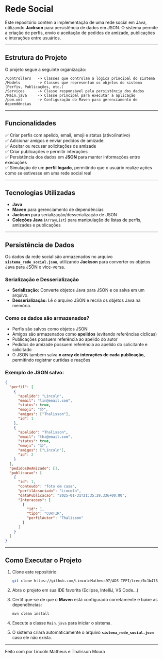 # Rede Social 

Este repositório contém a implementação de uma rede social em Java, utilizando **Jackson** para persistência de dados em JSON. O sistema permite a criação de perfis, envio e aceitação de pedidos de amizade, publicações e interações entre usuários.

---

## Estrutura do Projeto

O projeto segue a seguinte organização:

```
/Controllers   -> Classes que controlam a lógica principal do sistema
/Models        -> Classes que representam os objetos do sistema (Perfis, Publicações, etc.)
/Services      -> Classe responsável pela persistência dos dados
/Main.java     -> Classe principal para executar a aplicação
/pom.xml       -> Configuração do Maven para gerenciamento de dependências
```

---

## Funcionalidades
✅ Criar perfis com apelido, email, emoji e status (ativo/inativo)  
✅ Adicionar amigos e enviar pedidos de amizade  
✅ Aceitar ou recusar solicitações de amizade  
✅ Criar publicações e permitir interações  
✅ Persistência dos dados em **JSON** para manter informações entre execuções  
✅ Simulação de um **perfil logado**, permitindo que o usuário realize ações como se estivesse em uma rede social real

---

## Tecnologias Utilizadas
- **Java**  
- **Maven** para gerenciamento de dependências  
- **Jackson** para serialização/desserialização de JSON  
- **Coleções Java** (`ArrayList`) para manipulação de listas de perfis, amizades e publicações  

---

## Persistência de Dados
Os dados da rede social são armazenados no arquivo **`sistema_rede_social.json`**, utilizando **Jackson** para converter os objetos Java para JSON e vice-versa.

### Serialização e Desserialização
- **Serialização:** Converte objetos Java para JSON e os salva em um arquivo.
- **Desserialização:** Lê o arquivo JSON e recria os objetos Java na memória.

### Como os dados são armazenados?
- Perfis são salvos como objetos JSON
- Amigos são armazenados como **apelidos** (evitando referências cíclicas)
- Publicações possuem referência ao apelido do autor
- Pedidos de amizade possuem referência ao apelido do solicitante e solicitado
- O JSON também salva **o array de interações de cada publicação**, permitindo registrar curtidas e reações

### Exemplo de JSON salvo:
```json
{
  "perfil": [
    {
      "apelido": "Lincoln",
      "email": "lin@email.com",
      "status": true,
      "emoji": "😞",
      "amigos": ["Thalisson"],
      "id": 1
    },
    {
      "apelido": "Thalisson",
      "email": "tha@email.com",
      "status": true,
      "emoji": "😍",
      "amigos": ["Lincoln"],
      "id": 2
    }
  ],
  "pedidosDeAmizade": [],
  "publicacao": [
    {
      "id": 1,
      "conteudo": "foto em casa",
      "perfilAssociado": "Lincoln",
      "dataPublicacao": "2025-01-31T21:35:29.336+00:00",
      "Interacoes": [
        {
          "id": 1,
          "tipo": "CURTIR",
          "perfilAutor": "Thalisson"
        }
      ]
    }
  ]
}
```

---

## Como Executar o Projeto
1. Clone este repositório:
   ```sh
   git clone https://github.com/LincolnMatheus97/ADS-IFPI/tree/0c1b4733f37cf8b15076571ee1eb190c04ad4be2/Exercicios_Poo/Atividade_Final
   ```

2. Abra o projeto em sua IDE favorita (Eclipse, IntelliJ, VS Code...)

3. Certifique-se de que o **Maven** está configurado corretamente e baixe as dependências:
   ```sh
   mvn clean install
   ```

4. Execute a classe `Main.java` para iniciar o sistema.

5. O sistema criará automaticamente o arquivo **`sistema_rede_social.json`** caso ele não exista.

---

Feito com por Lincoln Matheus e Thalisson Moura
